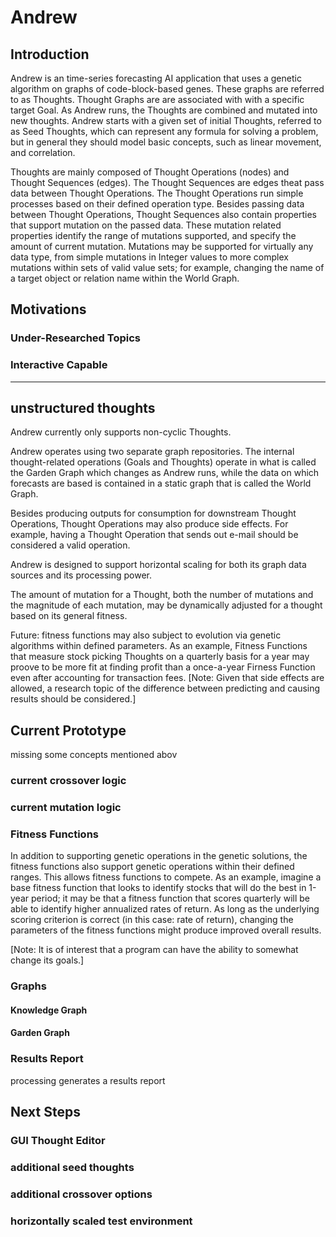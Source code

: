 # Andrew

## Introduction

Andrew is an time-series forecasting AI application that uses a genetic algorithm on graphs of code-block-based genes. These graphs are referred to as Thoughts.  Thought Graphs are are associated with with a specific target Goal.  As Andrew runs, the Thoughts are combined and mutated into new thoughts.  Andrew starts with a given set of initial Thoughts, referred to as Seed Thoughts, which can represent any formula for solving a problem, but in general they should model basic concepts, such as linear movement, and correlation.

Thoughts are mainly composed of Thought Operations (nodes) and Thought Sequences (edges).  The Thought Sequences are edges theat pass data between Thought Operations. The Thought Operations run simple processes based on their defined operation type.  Besides passing data between Thought Operations, Thought Sequences also contain properties that support mutation on the passed data.  These mutation related properties identify the range of mutations supported, and specify the amount of current mutation.  Mutations may be supported for virtually any data type, from simple mutations in Integer values to more complex mutations within sets of valid value sets; for example, changing the name of a target object or relation name within the World Graph. 

## Motivations

### Under-Researched Topics

### Interactive Capable

-----

## unstructured thoughts

Andrew currently only supports non-cyclic Thoughts.

Andrew operates using two separate graph repositories.  The internal thought-related operations (Goals and Thoughts) operate in what is called the Garden Graph which changes as Andrew runs, while the data on which forecasts are based is contained in a static graph that is called the World Graph.

Besides producing outputs for consumption for downstream Thought Operations, Thought Operations may also produce side effects.  For example, having a Thought Operation that sends out e-mail should be considered a valid operation.

Andrew is designed to support horizontal scaling for both its graph data sources and its processing power.

The amount of mutation for a Thought, both the number of mutations and the magnitude of each mutation, may be dynamically adjusted for a thought based on its general fitness.  

Future: fitness functions may also subject to evolution via genetic algorithms within defined parameters.  As an example, Fitness Functions that measure stock picking Thoughts on a quarterly basis for a year may proove to be more fit at finding profit than a once-a-year Firness Function even after accounting for transaction fees.
[Note: Given that side effects are allowed, a research topic of the difference between predicting and causing results should be considered.]


## Current Prototype

missing some concepts mentioned abov

### current crossover logic

### current mutation logic

### Fitness Functions
In addition to supporting genetic operations in the genetic solutions, the fitness functions also support genetic operations within their defined ranges.  This allows fitness functions to compete.  As an example, imagine a base fitness function that looks to identify stocks that will do the best in 1-year period; it may be that a fitness function that scores quarterly will be able to identify higher annualized rates of return.  As long as the underlying scoring criterion is correct (in this case: rate of return), changing the parameters of the fitness functions might produce improved overall results. <P/>
[Note: It is of interest that a program can have the ability to somewhat change its goals.]

### Graphs

#### Knowledge Graph

#### Garden Graph

### Results Report
processing generates a results report

## Next Steps

### GUI Thought Editor

### additional seed thoughts

### additional crossover options

### horizontally scaled test environment



